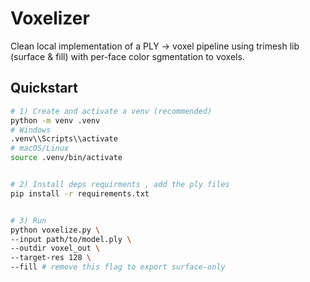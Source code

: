 # Voxelizer


Clean local implementation of a PLY → voxel pipeline using trimesh lib (surface & fill) with per-face color sgmentation to voxels.


## Quickstart


```bash
# 1) Create and activate a venv (recommended)
python -m venv .venv
# Windows
.venv\\Scripts\\activate
# macOS/Linux
source .venv/bin/activate


# 2) Install deps requirments , add the ply files 
pip install -r requirements.txt


# 3) Run
python voxelize.py \
--input path/to/model.ply \
--outdir voxel_out \
--target-res 128 \
--fill # remove this flag to export surface-only
